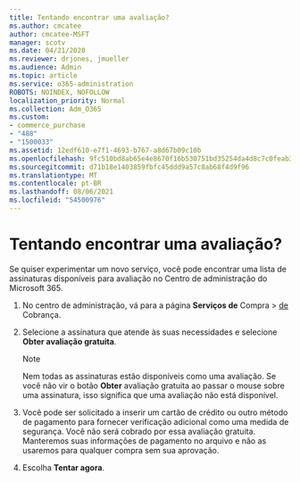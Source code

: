 ```yaml
---
title: Tentando encontrar uma avaliação?
ms.author: cmcatee
author: cmcatee-MSFT
manager: scotv
ms.date: 04/21/2020
ms.reviewer: drjones, jmueller
ms.audience: Admin
ms.topic: article
ms.service: o365-administration
ROBOTS: NOINDEX, NOFOLLOW
localization_priority: Normal
ms.collection: Adm_O365
ms.custom:
- commerce_purchase
- "488"
- "1500033"
ms.assetid: 12edf610-e7f1-4693-b767-a8d67b09c10b
ms.openlocfilehash: 9fc510bd8ab65e4e8670f16b530751bd35254da4d8c7c0feab3cfbf1d0e24303
ms.sourcegitcommit: d71b18e1403859fbfc45ddd9a57c8ab68f4d9f96
ms.translationtype: MT
ms.contentlocale: pt-BR
ms.lasthandoff: 08/06/2021
ms.locfileid: "54500976"
---
```

# <a name="trying-to-find-a-trial"></a>Tentando encontrar uma avaliação?

Se quiser experimentar um novo serviço, você pode encontrar uma lista de assinaturas disponíveis para avaliação no Centro de administração do Microsoft 365.
  
1. No centro de administração, vá para a página **Serviços de** Compra \> [de](https://go.microsoft.com/fwlink/p/?linkid=868433) Cobrança.

2. Selecione a assinatura que atende às suas necessidades e selecione  **Obter avaliação gratuita**.

    > [!NOTE]
    > Nem todas as assinaturas estão disponíveis como uma avaliação. Se você não vir o botão **Obter** avaliação gratuita ao passar o mouse sobre uma assinatura, isso significa que uma avaliação não está disponível.
  
3. Você pode ser solicitado a inserir um cartão de crédito ou outro método de pagamento para fornecer verificação adicional como uma medida de segurança. Você não será cobrado por essa avaliação gratuita. Manteremos suas informações de pagamento no arquivo e não as usaremos para qualquer compra sem sua aprovação.

4. Escolha **Tentar agora**.